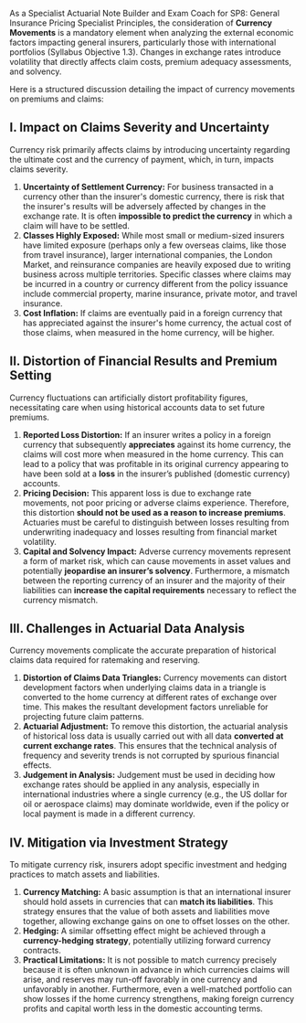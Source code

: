 As a Specialist Actuarial Note Builder and Exam Coach for SP8: General Insurance Pricing Specialist Principles, the consideration of **Currency Movements** is a mandatory element when analyzing the external economic factors impacting general insurers, particularly those with international portfolios (Syllabus Objective 1.3). Changes in exchange rates introduce volatility that directly affects claim costs, premium adequacy assessments, and solvency.

Here is a structured discussion detailing the impact of currency movements on premiums and claims:

## **I. Impact on Claims Severity and Uncertainty**

Currency risk primarily affects claims by introducing uncertainty regarding the ultimate cost and the currency of payment, which, in turn, impacts claims severity.

1. **Uncertainty of Settlement Currency:** For business transacted in a currency other than the insurer's domestic currency, there is risk that the insurer's results will be adversely affected by changes in the exchange rate. It is often **impossible to predict the currency** in which a claim will have to be settled.  
2. **Classes Highly Exposed:** While most small or medium-sized insurers have limited exposure (perhaps only a few overseas claims, like those from travel insurance), larger international companies, the London Market, and reinsurance companies are heavily exposed due to writing business across multiple territories. Specific classes where claims may be incurred in a country or currency different from the policy issuance include commercial property, marine insurance, private motor, and travel insurance.  
3. **Cost Inflation:** If claims are eventually paid in a foreign currency that has appreciated against the insurer's home currency, the actual cost of those claims, when measured in the home currency, will be higher.

## **II. Distortion of Financial Results and Premium Setting**

Currency fluctuations can artificially distort profitability figures, necessitating care when using historical accounts data to set future premiums.

1. **Reported Loss Distortion:** If an insurer writes a policy in a foreign currency that subsequently **appreciates** against its home currency, the claims will cost more when measured in the home currency. This can lead to a policy that was profitable in its original currency appearing to have been sold at a **loss** in the insurer’s published (domestic currency) accounts.  
2. **Pricing Decision:** This apparent loss is due to exchange rate movements, not poor pricing or adverse claims experience. Therefore, this distortion **should not be used as a reason to increase premiums**. Actuaries must be careful to distinguish between losses resulting from underwriting inadequacy and losses resulting from financial market volatility.  
3. **Capital and Solvency Impact:** Adverse currency movements represent a form of market risk, which can cause movements in asset values and potentially **jeopardise an insurer’s solvency**. Furthermore, a mismatch between the reporting currency of an insurer and the majority of their liabilities can **increase the capital requirements** necessary to reflect the currency mismatch.

## **III. Challenges in Actuarial Data Analysis**

Currency movements complicate the accurate preparation of historical claims data required for ratemaking and reserving.

1. **Distortion of Claims Data Triangles:** Currency movements can distort development factors when underlying claims data in a triangle is converted to the home currency at different rates of exchange over time. This makes the resultant development factors unreliable for projecting future claim patterns.  
2. **Actuarial Adjustment:** To remove this distortion, the actuarial analysis of historical loss data is usually carried out with all data **converted at current exchange rates**. This ensures that the technical analysis of frequency and severity trends is not corrupted by spurious financial effects.  
3. **Judgement in Analysis:** Judgement must be used in deciding how exchange rates should be applied in any analysis, especially in international industries where a single currency (e.g., the US dollar for oil or aerospace claims) may dominate worldwide, even if the policy or local payment is made in a different currency.

## **IV. Mitigation via Investment Strategy**

To mitigate currency risk, insurers adopt specific investment and hedging practices to match assets and liabilities.

1. **Currency Matching:** A basic assumption is that an international insurer should hold assets in currencies that can **match its liabilities**. This strategy ensures that the value of both assets and liabilities move together, allowing exchange gains on one to offset losses on the other.  
2. **Hedging:** A similar offsetting effect might be achieved through a **currency-hedging strategy**, potentially utilizing forward currency contracts.  
3. **Practical Limitations:** It is not possible to match currency precisely because it is often unknown in advance in which currencies claims will arise, and reserves may run-off favorably in one currency and unfavorably in another. Furthermore, even a well-matched portfolio can show losses if the home currency strengthens, making foreign currency profits and capital worth less in the domestic accounting terms.

